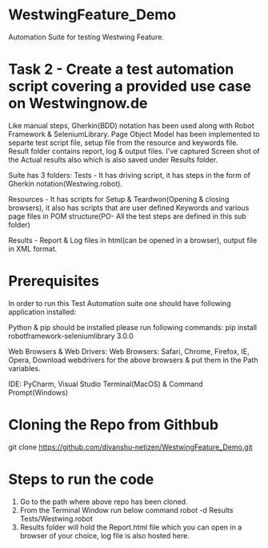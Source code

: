 # WestwingFeature_Demo
Automation Suite for testing Westwing Feature.

# Task 2 - Create a test automation script covering a provided use case on Westwingnow.de

Like manual steps, Gherkin(BDD) notation has been used along with Robot Framework & SeleniumLibrary. Page Object Model has been implemented to separte test script file, setup file from the resource and keywords file. Result folder contains report, log & output files. I've captured Screen shot of the Actual results also which is also saved under Results folder.

Suite has 3 folders:
Tests - It has driving script, it has steps in the form of Gherkin notation(Westwing.robot).

Resources - It has scripts for Setup & Teardwon(Opening & closing browsers), it also has scripts that are user defined Keywords and various page files in POM structure(PO- All the test steps are defined in this sub folder)

Results - Report & Log files in html(can be opened in a browser), output file in XML format.


# Prerequisites

In order to run this Test Automation suite one should have following application installed:

Python & pip should be installed
please run following commands:
pip install robotframework-seleniumlibrary 3.0.0

Web Browsers & Web Drivers:
Web Browsers: Safari, Chrome, Firefox, IE, Opera,
Download webdrivers for the above browsers & put them in the Path variables.

IDE:
PyCharm, Visual Studio
Terminal(MacOS) & Command Prompt(Windows)

# Cloning the Repo from Githbub
git clone https://github.com/divanshu-netizen/WestwingFeature_Demo.git

# Steps to run the code

1. Go to the path where above repo has been cloned.
2. From the Terminal Window run below command
  robot -d Results Tests/Westwing.robot
3. Results folder will hold the Report.html file which you can open in a browser of your choice, log file is also hosted here.






